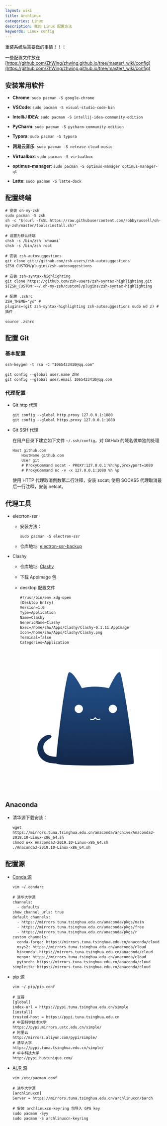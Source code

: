 ```yaml
---
layout: wiki
title: Archlinux
categories: Linux
description: 我的 Linux 配置方法
keywords: Linux config
---
```


重装系统后需要做的事情！！！

一些配置文件放在 [https://github.com/ZhWing/zhwing.github.io/tree/master/_wiki/config](https://github.com/ZhWing/zhwing.github.io/tree/master/_wiki/config)

## 安装常用软件

- **Chrome**: `sudo pacman -S google-chrome`

- **VSCode**: `sudo pacman -S visual-studio-code-bin`
- **IntelliJ IDEA**: `sudo pacman -S intellij-idea-community-edition`
- **PyCharm**: `sudo pacman -S pycharm-community-edition`
- **Typora**: `sudo pacman -S typora`
- **网易云音乐**: `sudo pacman -S netease-cloud-music`

- **Virtualbox**: `sudo pacman -S virtualbox`

- **optimus-manager**: `sudo pacman -S optimus-manager optimus-manager-qt`

- **Latte**: `sudo pacman -S latte-dock`

## 配置终端

```shell
# 安装 oh-my-zsh
sudo pacman -S zsh
sh -c "$(curl -fsSL https://raw.githubusercontent.com/robbyrussell/oh-my-zsh/master/tools/install.sh)"

# 设置为默认终端
chsh -s /bin/zsh `whoami`
chsh -s /bin/zsh root

# 安装 zsh-autosuggestions
git clone git://github.com/zsh-users/zsh-autosuggestions $ZSH_CUSTOM/plugins/zsh-autosuggestions

# 安装 zsh-syntax-highlighting
git clone https://github.com/zsh-users/zsh-syntax-highlighting.git ${ZSH_CUSTOM:-~/.oh-my-zsh/custom}/plugins/zsh-syntax-highlighting

# 配置 .zshrc
ZSH_THEME="ys" # 
plugins=(git zsh-syntax-highlighting zsh-autosuggestions sudo wd z) # 插件

source .zshrc
```

## 配置 Git

### 基本配置

```shell
ssh-keygen -t rsa -C "1065423410@qq.com"

git config --global user.name ZhW
git config --global user.email 1065423410@qq.com
```

### 代理配置

- Git http 代理

  ```shell
  git config --global http.proxy 127.0.0.1:1080
  git config --global https.proxy 127.0.0.1:1080
  ```

- Git SSH 代理

  在用户目录下建立如下文件 `~/.ssh/config`，对 GitHub 的域名做单独的处理

  ```shell
  Host github.com
      HostName github.com
      User git
      # ProxyCommand socat - PROXY:127.0.0.1:%h:%p,proxyport=1080
      # ProxyCommand nc -v -x 127.0.0.1:1080 %h %p
  ```

  使用 HTTP 代理取消倒数第二行注释，安装 socat; 使用 SOCKS5 代理取消最后一行注释，安装 netcat。

## 代理工具

- elecrton-ssr

  - 安装方法：

    ```shell
    sudo pacman -S electron-ssr
    ```

  - 仓库地址: [electron-ssr-backup](https://github.com/qingshuisiyuan/electron-ssr-backup)

- Clashy

  - 仓库地址: [Clashy](https://github.com/SpongeNobody/Clashy)

  - 下载 Appimage 包

  - desktop 配置文件

    ```
    #!/usr/bin/env xdg-open
    [Desktop Entry]
    Version=1.0
    Type=Application
    Name=Clashy 
    GenericName=Clashy
    Exec=/home/zhw/Apps/Clashy/Clashy-0.1.11.AppImage
    Icon=/home/zhw/Apps/Clashy/Clashy.png
    Terminal=false
    Categories=Application
    ```

    ![image](/images/wiki/Clashy.png)

## Anaconda

- 清华源下载安装：

  ```shell
  wget https://mirrors.tuna.tsinghua.edu.cn/anaconda/archive/Anaconda3-2019.10-Linux-x86_64.sh
  chmod u+x Anaconda3-2019.10-Linux-x86_64.sh
  ./Anaconda3-2019.10-Linux-x86_64.sh
  ```
## 配置源

- [Conda 源](https://mirrors.tuna.tsinghua.edu.cn/help/anaconda/)
  
  ```shell
  vim ~/.condarc
  
  # 清华大学源
  channels:
    - defaults
  show_channel_urls: true
  default_channels:
    - https://mirrors.tuna.tsinghua.edu.cn/anaconda/pkgs/main
    - https://mirrors.tuna.tsinghua.edu.cn/anaconda/pkgs/free
    - https://mirrors.tuna.tsinghua.edu.cn/anaconda/pkgs/r
  custom_channels:
    conda-forge: https://mirrors.tuna.tsinghua.edu.cn/anaconda/cloud
    msys2: https://mirrors.tuna.tsinghua.edu.cn/anaconda/cloud
    bioconda: https://mirrors.tuna.tsinghua.edu.cn/anaconda/cloud
    menpo: https://mirrors.tuna.tsinghua.edu.cn/anaconda/cloud
    pytorch: https://mirrors.tuna.tsinghua.edu.cn/anaconda/cloud
  simpleitk: https://mirrors.tuna.tsinghua.edu.cn/anaconda/cloud
  ```
  
- pip 源

  ```shell
  vim ~/.pip/pip.conf
  
  # 豆瓣
  [global]
  index-url = https://pypi.tuna.tsinghua.edu.cn/simple
  [install]
  trusted-host = https://pypi.tuna.tsinghua.edu.cn
  # 中国科学技术大学
  https://pypi.mirrors.ustc.edu.cn/simple/
  # 阿里云
  http://mirrors.aliyun.com/pypi/simple/
  # 清华大学
  https://pypi.tuna.tsinghua.edu.cn/simple/
  # 华中科技大学
  http://pypi.hustunique.com/
  ```


- [AUR 源](https://mirrors.tuna.tsinghua.edu.cn/help/archlinuxcn/)

  ```shell
  vim /etc/pacman.conf
  
  # 清华大学源
  [archlinuxcn]
  Server = https://mirrors.tuna.tsinghua.edu.cn/archlinuxcn/$arch
  
  # 安装 archlinuxcn-keyring 包导入 GPG key
  sudo pacman -Syy
  sudo pacman -S archlinuxcn-keyring
  ```

  
